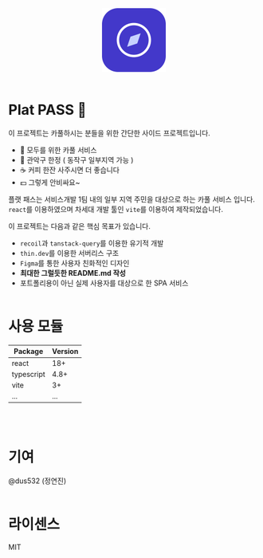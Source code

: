 <br/>
<br/>
<p align="center">
<img src="./src/assets/favicon.png" style="width: 128px"/>
<br/>
<br/>
</p>

# Plat PASS 🚗

이 프로젝트는 카풀하시는 분들을 위한 간단한 사이드 프로젝트입니다.

- 🚗 모두를 위한 카풀 서비스
- 🙏 관악구 한정 ( 동작구 일부지역 가능 )
- ☕️ 커피 한잔 사주시면 더 좋습니다
- 💵 그렇게 안비싸요~

플랫 패스는 서비스개발 1팀 내의 일부 지역 주민을 대상으로 하는 카풀 서비스 입니다. `react`를 이용하였으며 차세대 개발 툴인 `vite`를 이용하여 제작되었습니다.

이 프로젝트는 다음과 같은 핵심 목표가 있습니다.

- `recoil`과 `tanstack-query`를 이용한 유기적 개발
- `thin.dev`를 이용한 서버리스 구조
- `Figma`를 통한 사용자 친화적인 디자인
- **최대한 그럴듯한 README.md 작성**
- 포트폴리용이 아닌 실제 사용자를 대상으로 한 SPA 서비스
  <br/>
  <br/>

# 사용 모듈

| Package    | Version |
| ---------- | ------- |
| react      | 18+     |
| typescript | 4.8+    |
| vite       | 3+      |
| ...        | ...     |

<br/>
<br/>

# 기여

@dus532 (정연진)
<br/>
<br/>

# 라이센스

MIT
<br/>
<br/>
